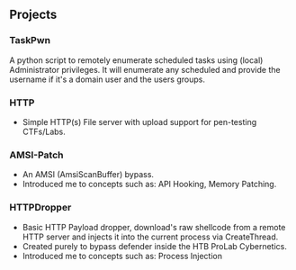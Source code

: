 ## Projects

### TaskPwn
A python script to remotely enumerate scheduled tasks using (local) Administrator privileges. It will enumerate any scheduled and provide the username if it's a domain user and the users groups.

### HTTP
- Simple HTTP(s) File server with upload support for pen-testing CTFs/Labs. 

### AMSI-Patch
- An AMSI (AmsiScanBuffer) bypass.
- Introduced me to concepts such as: API Hooking, Memory Patching.

### HTTPDropper
- Basic HTTP Payload dropper, download's raw shellcode from a remote HTTP server and injects it into the current process via CreateThread.
- Created purely to bypass defender inside the HTB ProLab Cybernetics.
- Introduced me to concepts such as: Process Injection

